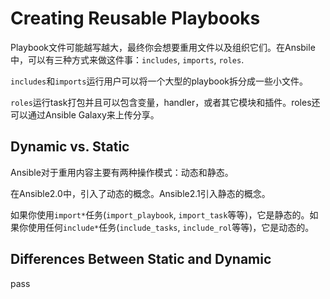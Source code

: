 # Creating Reusable Playbooks

Playbook文件可能越写越大，最终你会想要重用文件以及组织它们。在Ansbile中，可以有三种方式来做这件事：`includes`, `imports`, `roles`.

`includes`和`imports`运行用户可以将一个大型的playbook拆分成一些小文件。

`roles`运行task打包并且可以包含变量，handler，或者其它模块和插件。roles还可以通过Ansible Galaxy来上传分享。

## Dynamic vs. Static

Ansible对于重用内容主要有两种操作模式：动态和静态。

在Ansible2.0中，引入了动态的概念。Ansible2.1引入静态的概念。

如果你使用`import*`任务(`import_playbook`, `import_task`等等)，它是静态的。如果你使用任何`include*`任务(`include_tasks`, `include_rol`等等)，它是动态的。

## Differences Between Static and Dynamic

pass
